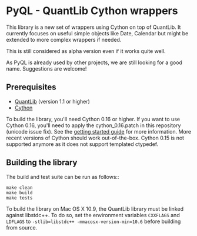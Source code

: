 PyQL - QuantLib Cython wrappers
===============================

This library is a new set of wrappers using Cython on top of QuantLib.
It currently focuses on useful simple objects like Date, Calendar but
might be extended to more complex wrappers if needed.

This is still considered as alpha version even if it works quite well.

As PyQL is already used by other projects, we are still looking for a good
name. Suggestions are welcome!

Prerequisites
-------------

* [QuantLib](http://www.quantlib.org) (version 1.1 or higher)
* [Cython](http://www.cython.org)

To build the library, you'll need Cython 0.16 or higher. If you want to use
Cython 0.16, you'll need to apply the cython_0.16.patch in this repository
(unicode issue fix). See the [getting started guide](docs/source/getting_started.rst)
for more information. More recent versions of Cython should work out-of-the-box.
Cython 0.15 is not supported anymore as it does not support templated ctypedef.

Building the library
--------------------

The build and test suite can be run as follows::

    make clean
    make build
    make tests

To build the library on Mac OS X 10.9, the QuantLib library must be linked
against libstdc++. To do so, set the environment variables `CXXFLAGS` and
`LDFLAGS` to `-stlib=libstdc++ -mmacosx-version-min=10.6` before building
from source.
